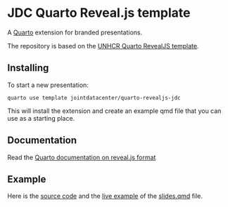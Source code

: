 # JDC Quarto Reveal.js template

A [Quarto](https://quarto.org/) extension for branded presentations.

The repository is based on the [UNHCR Quarto RevealJS template](https://github.com/unhcr-dataviz/quarto-revealjs-unhcr/).

## Installing

To start a new presentation:

```bashs
quarto use template jointdatacenter/quarto-revealjs-jdc
```

This will install the extension and create an example qmd file that you can use as a starting place.

## Documentation

Read the [Quarto documentation on reveal.js format](https://quarto.org/docs/presentations/revealjs/)

## Example

Here is the [source code](template.qmd) and the [live example](https://jointdatacenter.github.io/quarto-revealjs-jdc/) of the [slides.qmd](slides.qmd) file.
